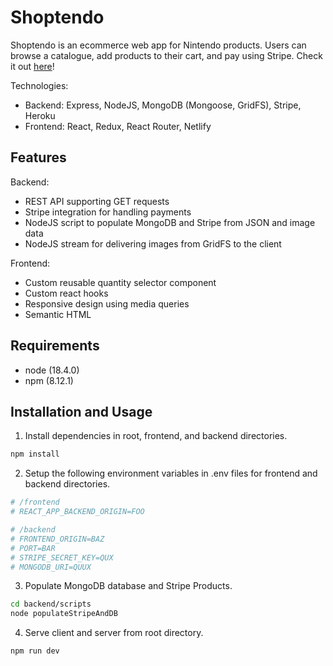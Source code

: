 # Shoptendo

Shoptendo is an ecommerce web app for Nintendo products. Users can browse a catalogue, add products to their cart, and pay using Stripe. Check it out [here](https://shoptendo.netlify.app)!

Technologies:
* Backend: Express, NodeJS, MongoDB (Mongoose, GridFS), Stripe, Heroku
* Frontend: React, Redux, React Router, Netlify

## Features

Backend:
* REST API supporting GET requests
* Stripe integration for handling payments
* NodeJS script to populate MongoDB and Stripe from JSON and image data
* NodeJS stream for delivering images from GridFS to the client

Frontend:
* Custom reusable quantity selector component
* Custom react hooks
* Responsive design using media queries
* Semantic HTML

## Requirements

* node (18.4.0)
* npm (8.12.1)

## Installation and Usage

1. Install dependencies in root, frontend, and backend directories.

```bash
npm install
```

2.  Setup the following environment variables in .env files for frontend and backend directories.

```bash
# /frontend
# REACT_APP_BACKEND_ORIGIN=FOO

# /backend
# FRONTEND_ORIGIN=BAZ
# PORT=BAR
# STRIPE_SECRET_KEY=QUX
# MONGODB_URI=QUUX
```

3. Populate MongoDB database and Stripe Products.

```bash
cd backend/scripts
node populateStripeAndDB
```

4. Serve client and server from root directory.

```bash
npm run dev
```
